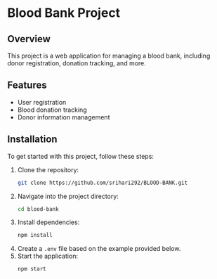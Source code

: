 # Blood Bank Project

## Overview
This project is a web application for managing a blood bank, including donor registration, donation tracking, and more.

## Features
- User registration
- Blood donation tracking
- Donor information management

## Installation
To get started with this project, follow these steps:

1. Clone the repository:
    ```bash
    git clone https://github.com/srihari292/BLOOD-BANK.git
    ```
2. Navigate into the project directory:
    ```bash
    cd blood-bank
    ```
3. Install dependencies:
    ```bash
    npm install
    ```
4. Create a `.env` file based on the example provided below.
5. Start the application:
    ```bash
    npm start
    ```


